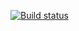 [![Build status](https://ci.appveyor.com/api/projects/status/uqjh6aahouijay16?svg=true)](https://ci.appveyor.com/project/JeremyStafford/provausio)
